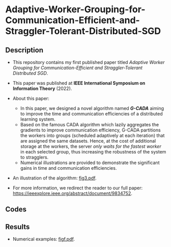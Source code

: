 # Adaptive-Worker-Grouping-for-Communication-Efficient-and-Straggler-Tolerant-Distributed-SGD
## Description
- This repository contains my first published paper titled *Adaptive Worker Grouping for Communication-Efficient and Straggler-Tolerant Distributed SGD*.
- This paper was published at **IEEE International Symposium on Information Theory** (2022).
- About this paper:
  - In this paper, we designed a novel algorithm named ***G-CADA*** aiming to improve the time and communication efficiencies of a distributed learning system.
  - Based on the famous CADA algorithm which lazily aggregates the gradients to improve communication efficiency, G-CADA partitions the workers into groups (scheduled adaptively at each iteration) that are assigned the same datasets. Hence, at the cost of additional storage at the workers, the server *only waits for the fastest worker* in each selected group, thus increasing the robustness of the system to stragglers.
  - Numerical illustrations are provided to demonstrate the significant gains in time and communication efficiencies.
- An illustration of the algorithm: [fig3.pdf](https://github.com/user-attachments/files/18185707/fig3.pdf).

- For more information, we redirect the reader to our full paper: https://ieeexplore.ieee.org/abstract/document/9834752.
## Codes

## Results
- Numerical examples: [figf.pdf](https://github.com/user-attachments/files/18185712/figf.pdf).
